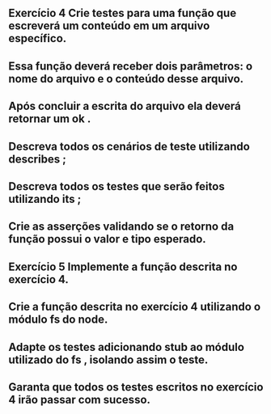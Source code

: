 ## Exercício 4 Crie testes para uma função que escreverá um conteúdo em um arquivo específico.
## Essa função deverá receber dois parâmetros: o nome do arquivo e o conteúdo desse arquivo.
## Após concluir a escrita do arquivo ela deverá retornar um ok .
## Descreva todos os cenários de teste utilizando describes ;
## Descreva todos os testes que serão feitos utilizando its ;
## Crie as asserções validando se o retorno da função possui o valor e tipo esperado.
## Exercício 5 Implemente a função descrita no exercício 4.
## Crie a função descrita no exercício 4 utilizando o módulo fs do node.
## Adapte os testes adicionando stub ao módulo utilizado do fs , isolando assim o teste.
## Garanta que todos os testes escritos no exercício 4 irão passar com sucesso.

